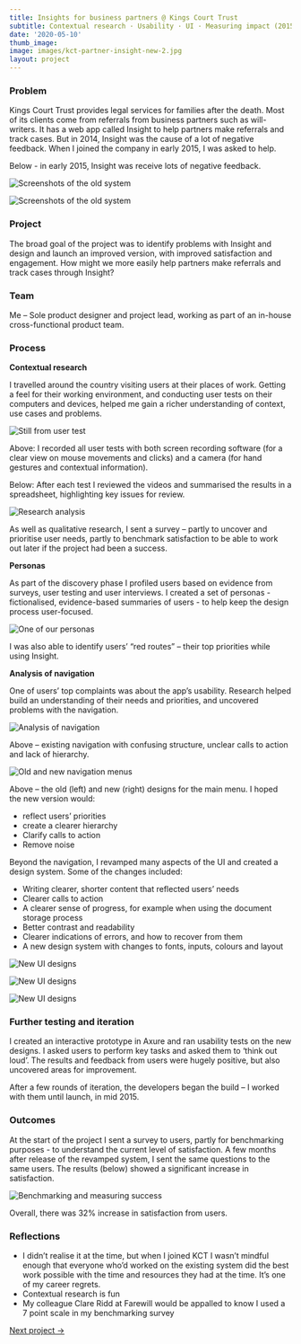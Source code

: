 ```yaml
---
title: Insights for business partners @ Kings Court Trust
subtitle: Contextual research · Usability · UI · Measuring impact (2015)
date: '2020-05-10'
thumb_image: 
image: images/kct-partner-insight-new-2.jpg 
layout: project
---
```


### Problem

Kings Court Trust provides legal services for families after the death. Most of its clients come from referrals from business partners such as will-writers. It has a web app called Insight to help partners make referrals and track cases. But in 2014, Insight was the cause of a lot of negative feedback. When I joined the company in early 2015, I was asked to help.

Below - in early 2015, Insight was receive lots of negative feedback. 

![Screenshots of the old system](/images/kct-partner-insight-old-1.png "Screenshots of the old system")

![Screenshots of the old system](/images/kct-partner-insight-old-2.png "Screenshots of the old system")

### Project
The broad goal of the project was to identify problems with Insight and design and launch an improved version, with improved satisfaction and engagement.
How might we more easily help partners make referrals and track cases through Insight?


### Team

Me – Sole product designer and project lead, working as part of an in-house cross-functional product team.

### Process

**Contextual research**

I travelled around the country visiting users at their places of work. Getting a feel for their working environment, and conducting user tests on their computers and devices, helped me gain a richer understanding of context, use cases and problems.

![Still from user test](/images/kct-partner-insight-user-test.jpg "Still from user test")

Above: I recorded all user tests with both screen recording software (for a clear view on mouse movements and clicks) and a camera (for hand gestures and contextual information).

Below: After each test I reviewed the videos and summarised the results in a spreadsheet, highlighting key issues for review.

![Research analysis](/images/kct-partner-insight-analysis.jpg "Research analysis")

As well as qualitative research, I sent a survey – partly to uncover and prioritise user needs, partly to benchmark satisfaction to be able to work out later if the project had been a success.

**Personas**

As part of the discovery phase I profiled users based on evidence from surveys, user testing and user interviews. I created a set of personas - fictionalised, evidence-based summaries of users - to help keep the design process user-focused.

![One of our personas](/images/kct-partner-insight-persona.png "One of our personas")

I was also able to identify users’ “red routes” – their top priorities while using Insight.

**Analysis of navigation**

One of users’ top complaints was about the app’s usability. Research helped build an understanding of their needs and priorities, and uncovered problems with the navigation. 

![Analysis of navigation](/images/kct-partner-insight-navigation-analysis.jpg "Analysis of navigation")

Above – existing navigation with confusing structure, unclear calls to action and lack of hierarchy.

![Old and new navigation menus](/images/kct-partner-insight-old-and-new-menus.png "The old and new navigation menus")

Above – the old (left) and new (right) designs for the main menu. I hoped the new version would: 

- reflect users’ priorities
- create a clearer hierarchy
- Clarify calls to action 
- Remove noise

Beyond the navigation, I revamped many aspects of the UI and created a design system. Some of the changes included:

- Writing clearer, shorter content that reflected users’ needs
- Clearer calls to action
- A clearer sense of progress, for example when using the document storage process
- Better contrast and readability
- Clearer indications of errors, and how to recover from them
- A new design system with changes to fonts, inputs, colours and layout

![New UI designs](/images/kct-partner-insight-new-1.jpg "New UI designs")

![New UI designs](/images/kct-partner-insight-new-2.jpg "New UI designs")

![New UI designs](/images/kct-partner-insight-new-3.jpg "New UI designs")

### Further testing and iteration

I created an interactive prototype in Axure and ran usability tests on the new designs. I asked users to perform key tasks and asked them to ‘think out loud’. The results and feedback from users were hugely positive, but also uncovered areas for improvement. 

After a few rounds of iteration, the developers began the build – I worked with them until launch, in mid 2015. 

### Outcomes

At the start of the project I sent a survey to users, partly for benchmarking purposes - to understand the current level of satisfaction. A few months after release of the revamped system, I sent the same questions to the same users. The results (below) showed a significant increase in satisfaction.

![Benchmarking and measuring success](/images/kct-partner-insight-benchmarking.jpg "Benchmarking and measuring success")

Overall, there was 32% increase in satisfaction from users.

### Reflections
- I didn’t realise it at the time, but when I joined KCT I wasn’t mindful enough that everyone who’d worked on the existing system did the best work possible with the time and resources they had at the time. It’s one of my career regrets.
- Contextual research is fun
- My colleague Clare Ridd at Farewill would be appalled to know I used a 7 point scale in my benchmarking survey

[Next project →](/portfolio/internal-case-management-kct)